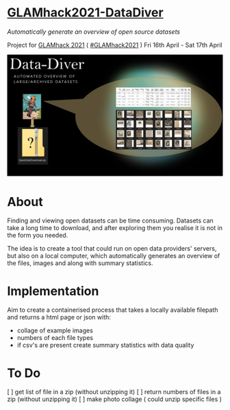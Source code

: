 
# [GLAMhack2021-DataDiver](https://hack.glam.opendata.ch/project/116)
_Automatically generate an overview of open source datasets_

Project for [GLAMhack 2021](https://hack.glam.opendata.ch/) ( [#GLAMhack2021](https://twitter.com/search?q=GLAMhack2021) ) Fri 16th April - Sat 17th April

![](./assets/Data-Diver.jpg)

# About

Finding and viewing open datasets can be time consuming. Datasets can take a long time to download, and after exploring them you realise it is not in the form you needed.

The idea is to create a tool that could run on open data providers' servers, but also on a local computer, which automatically generates an overview of the files, images and along with summary statistics.


# Implementation

Aim to create a containerised process that takes a locally available filepath and returns a html page or json with:
* collage of example images
* numbers of each file types
* if csv's are present create summary statistics with data quality 

# To Do 

[ ] get list of file in a zip (without unzipping it)
[ ] return numbers of files in a zip (without unzipping it)
[ ] make photo collage ( could unzip specific files )



